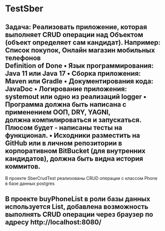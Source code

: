 # TestSber
Задача:
Реализовать приложение, которая выполняет CRUD операции над Объектом (объект определяет сам кандидат).
Например: Список покупок, Онлайн магазин мобильных телефонов  
Definition of Done
•         Язык программирования: Java 11 или Java 17
•         Сборка приложения: Maven или Gradle
•         Документирования кода: JavaDoc
•         Логирование приложения: systemout или одно из реализаций logger
•         Программа должна быть написана с применением ООП, DRY, YAGNI, \
          должна компилироваться и запускаться. Плюсом будет - написаны тесты на функционал.
•         Исходники разместить на GitHub или в личном репозитории в корпоративном BitBucket (для внутренних кандидатов), должна быть видна история коммитов.
------------------
В проекте SberCrudTest реализованы CRUD операции с классом Phone в базе данных postgres

В проекте buyPhoneList в роли базы данных используется List, добавлена возможность
выполнять CRUD операции через браузер по адресу http://localhost:8080/
------------------------------------

